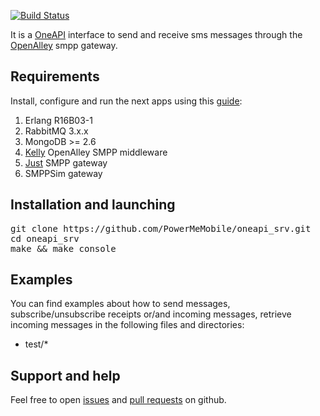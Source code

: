 [![Build Status](https://travis-ci.org/PowerMeMobile/oneapi_srv.svg?branch=master)](https://travis-ci.org/PowerMeMobile/oneapi_srv)

It is a [OneAPI] interface to send and receive sms messages
through the [OpenAlley] smpp gateway.

## Requirements ##

Install, configure and run the next apps using this [guide]:

1. Erlang R16B03-1
2. RabbitMQ 3.x.x
3. MongoDB >= 2.6
4. [Kelly] OpenAlley SMPP middleware
5. [Just] SMPP gateway
6. SMPPSim gateway

## Installation and launching ##

<pre>
git clone https://github.com/PowerMeMobile/oneapi_srv.git
cd oneapi_srv
make && make console
</pre>

## Examples ##

You can find examples about how to send messages, subscribe/unsubscribe
receipts or/and incoming messages, retrieve incoming messages
in the following files and directories:

- test/*

## Support and help ##

Feel free to open [issues] and [pull requests] on github.

[OneAPI]: http://www.gsma.com/oneapi/sms-restful-api
[OpenAlley]: http://www.powermemobile.com/PressRelease-OpenAlley
[kelly]: https://github.com/PowerMeMobile/kelly
[guide]: https://github.com/PowerMeMobile/kelly#readme
[just]: https://github.com/PowerMeMobile/just_mini
[issues]: https://github.com/PowerMeMobile/oneapi_srv/issues
[pull requests]: https://github.com/PowerMeMobile/oneapi_srv/pulls
